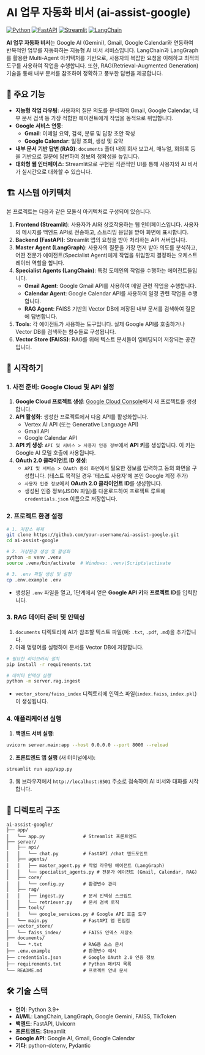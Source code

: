 # AI 업무 자동화 비서 (ai-assist-google)

[![Python](https://img.shields.io/badge/Python-3.9%2B-blue.svg)](https://www.python.org/)
[![FastAPI](https://img.shields.io/badge/FastAPI-0.100%2B-green.svg)](https://fastapi.tiangolo.com/)
[![Streamlit](https://img.shields.io/badge/Streamlit-1.30%2B-red.svg)](https://streamlit.io/)
[![LangChain](https://img.shields.io/badge/LangChain-0.1%2B-purple.svg)](https://www.langchain.com/)

**AI 업무 자동화 비서**는 Google AI (Gemini), Gmail, Google Calendar와 연동하여 반복적인 업무를 자동화하는 지능형 AI 비서 서비스입니다. LangChain과 LangGraph를 활용한 Multi-Agent 아키텍처를 기반으로, 사용자의 복잡한 요청을 이해하고 최적의 도구를 사용하여 작업을 수행합니다. 또한, RAG(Retrieval-Augmented Generation) 기술을 통해 내부 문서를 참조하여 정확하고 풍부한 답변을 제공합니다.

## 🌟 주요 기능

- **지능형 작업 라우팅**: 사용자의 질문 의도를 분석하여 Gmail, Google Calendar, 내부 문서 검색 등 가장 적합한 에이전트에게 작업을 동적으로 위임합니다.
- **Google 서비스 연동**:
    - **Gmail**: 이메일 요약, 검색, 분류 및 답장 초안 작성
    - **Google Calendar**: 일정 조회, 생성 및 요약
- **내부 문서 기반 답변 (RAG)**: `documents` 폴더 내의 회사 보고서, 매뉴얼, 회의록 등을 기반으로 질문에 답변하여 정보의 정확성을 높입니다.
- **대화형 웹 인터페이스**: Streamlit으로 구현된 직관적인 UI를 통해 사용자와 AI 비서가 실시간으로 대화할 수 있습니다.

## 🏗️ 시스템 아키텍처

본 프로젝트는 다음과 같은 모듈식 아키텍처로 구성되어 있습니다.

1.  **Frontend (Streamlit)**: 사용자가 AI와 상호작용하는 웹 인터페이스입니다. 사용자의 메시지를 백엔드 API로 전송하고, 스트리밍 응답을 받아 화면에 표시합니다.
2.  **Backend (FastAPI)**: Streamlit 앱의 요청을 받아 처리하는 API 서버입니다.
3.  **Master Agent (LangGraph)**: 사용자의 질문을 가장 먼저 받아 의도를 분석하고, 어떤 전문가 에이전트(Specialist Agent)에게 작업을 위임할지 결정하는 오케스트레이터 역할을 합니다.
4.  **Specialist Agents (LangChain)**: 특정 도메인의 작업을 수행하는 에이전트들입니다.
    - **Gmail Agent**: Google Gmail API를 사용하여 메일 관련 작업을 수행합니다.
    - **Calendar Agent**: Google Calendar API를 사용하여 일정 관련 작업을 수행합니다.
    - **RAG Agent**: FAISS 기반의 Vector DB에 저장된 내부 문서를 검색하여 질문에 답변합니다.
5.  **Tools**: 각 에이전트가 사용하는 도구입니다. 실제 Google API를 호출하거나 Vector DB를 검색하는 함수들로 구성됩니다.
6.  **Vector Store (FAISS)**: RAG를 위해 텍스트 문서들이 임베딩되어 저장되는 공간입니다.

## 🚀 시작하기

### 1. 사전 준비: Google Cloud 및 API 설정

1.  **Google Cloud 프로젝트 생성**: [Google Cloud Console](https://console.cloud.google.com/)에서 새 프로젝트를 생성합니다.
2.  **API 활성화**: 생성한 프로젝트에서 다음 API를 활성화합니다.
    - Vertex AI API (또는 Generative Language API)
    - Gmail API
    - Google Calendar API
3.  **API 키 생성**: `API 및 서비스 > 사용자 인증 정보`에서 **API 키**를 생성합니다. 이 키는 Google AI 모델 호출에 사용됩니다.
4.  **OAuth 2.0 클라이언트 ID 생성**:
    - `API 및 서비스 > OAuth 동의 화면`에서 필요한 정보를 입력하고 동의 화면을 구성합니다. (테스트 목적일 경우 '테스트 사용자'에 본인 Google 계정 추가)
    - `사용자 인증 정보`에서 **OAuth 2.0 클라이언트 ID**를 생성합니다.
    - 생성된 인증 정보(JSON 파일)를 다운로드하여 프로젝트 루트에 `credentials.json` 이름으로 저장합니다.

### 2. 프로젝트 환경 설정

```bash
# 1. 저장소 복제
git clone https://github.com/your-username/ai-assist-google.git
cd ai-assist-google

# 2. 가상환경 생성 및 활성화
python -m venv .venv
source .venv/bin/activate  # Windows: .venv\Scripts\activate

# 3. .env 파일 생성 및 설정
cp .env.example .env
```

-   생성된 `.env` 파일을 열고, 1단계에서 얻은 **Google API 키**와 **프로젝트 ID**를 입력합니다.

### 3. RAG 데이터 준비 및 인덱싱

1.  `documents` 디렉토리에 AI가 참조할 텍스트 파일(예: `.txt`, `.pdf`, `.md`)을 추가합니다.
2.  아래 명령어를 실행하여 문서를 Vector DB에 저장합니다.

```bash
# 필요한 라이브러리 설치
pip install -r requirements.txt

# 데이터 인덱싱 실행
python -m server.rag.ingest
```

-   `vector_store/faiss_index` 디렉토리에 인덱스 파일(`index.faiss`, `index.pkl`)이 생성됩니다.

### 4. 애플리케이션 실행

1.  **백엔드 서버 실행**:

```bash
uvicorn server.main:app --host 0.0.0.0 --port 8000 --reload
```

2.  **프론트엔드 앱 실행** (새 터미널에서):

```bash
streamlit run app/app.py
```

3.  웹 브라우저에서 `http://localhost:8501` 주소로 접속하여 AI 비서와 대화를 시작합니다.

## 📁 디렉토리 구조

```
ai-assist-google/
├── app/
│   └── app.py              # Streamlit 프론트엔드
├── server/
│   ├── api/
│   │   └── chat.py         # FastAPI /chat 엔드포인트
│   ├── agents/
│   │   ├── master_agent.py # 작업 라우팅 에이전트 (LangGraph)
│   │   └── specialist_agents.py # 전문가 에이전트 (Gmail, Calendar, RAG)
│   ├── core/
│   │   └── config.py       # 환경변수 관리
│   ├── rag/
│   │   ├── ingest.py       # 문서 인덱싱 스크립트
│   │   └── retriever.py    # 문서 검색 로직
│   ├── tools/
│   │   └── google_services.py # Google API 호출 도구
│   └── main.py             # FastAPI 앱 진입점
├── vector_store/
│   └── faiss_index/        # FAISS 인덱스 저장소
├── documents/
│   └── *.txt               # RAG용 소스 문서
├── .env.example            # 환경변수 예시
├── credentials.json        # Google OAuth 2.0 인증 정보
├── requirements.txt        # Python 패키지 목록
└── README.md               # 프로젝트 안내 문서
```

## 🛠️ 기술 스택

-   **언어**: Python 3.9+
-   **AI/ML**: LangChain, LangGraph, Google Gemini, FAISS, TikToken
-   **백엔드**: FastAPI, Uvicorn
-   **프론트엔드**: Streamlit
-   **Google API**: Google AI, Gmail, Google Calendar
-   **기타**: python-dotenv, Pydantic